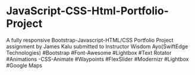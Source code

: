 # JavaScript-CSS-Html-Portfolio-Project
A fully responsive Bootstrap-Javascript-HTML/CSS Portfolio Project assignment by James Kalu submitted to  Instructor Wisdom Ayo(SwiftEdge Technologies)
#Bootstrap
#Font-Awesome
#Lightbox
#Text Rotator
#Animations -CSS-Animate
#Waypoints
#FlexSlider
#Modernizr
#Lightbox
#Google Maps
